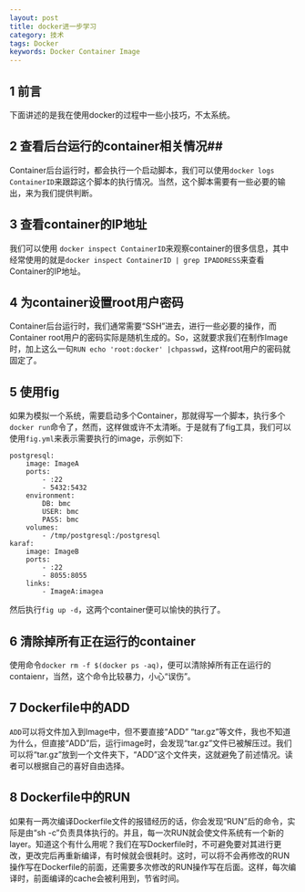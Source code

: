 ```yaml
---
layout: post
title: docker进一步学习
category: 技术
tags: Docker
keywords: Docker Container Image
---
```


## 1 前言 ##
下面讲述的是我在使用docker的过程中一些小技巧，不太系统。

## 2 查看后台运行的container相关情况##

Container后台运行时，都会执行一个启动脚本，我们可以使用`docker logs ContainerID`来跟踪这个脚本的执行情况。当然，这个脚本需要有一些必要的输出，来为我们提供判断。

## 3 查看container的IP地址 ##

我们可以使用 `docker inspect ContainerID`来观察container的很多信息，其中经常使用的就是`docker inspect ContainerID | grep IPADDRESS`来查看Container的IP地址。

## 4 为container设置root用户密码 ##

Container后台运行时，我们通常需要“SSH”进去，进行一些必要的操作，而Container root用户的密码实际是随机生成的。So，这就要求我们在制作Image时，加上这么一句`RUN echo 'root:docker' |chpasswd`，这样root用户的密码就固定了。

## 5 使用fig ##
如果为模拟一个系统，需要启动多个Container，那就得写一个脚本，执行多个`docker run`命令了，然而，这样做或许不太清晰。于是就有了fig工具，我们可以使用`fig.yml`来表示需要执行的image，示例如下:

	postgresql:  
  		image: ImageA
 		ports:
    		- :22
    		- 5432:5432
  		environment:
    		DB: bmc
    		USER: bmc
    		PASS: bmc
  		volumes:
    		- /tmp/postgresql:/postgresql
	karaf:  
  		image: ImageB
  		ports:
    		- :22
    		- 8055:8055
  		links:
    		- ImageA:imagea

然后执行`fig up -d`，这两个container便可以愉快的执行了。

## 6 清除掉所有正在运行的container ##
使用命令`docker rm -f $(docker ps -aq)`，便可以清除掉所有正在运行的contaienr，当然，这个命令比较暴力，小心“误伤”。

## 7 Dockerfile中的ADD ##
`ADD`可以将文件加入到Image中，但不要直接“ADD” “tar.gz”等文件，我也不知道为什么，但直接“ADD”后，运行image时，会发现“tar.gz”文件已被解压过。我们可以将“tar.gz”放到一个文件夹下，“ADD”这个文件夹，这就避免了前述情况。读者可以根据自己的喜好自由选择。

## 8 Dockerfile中的RUN ##
如果有一两次编译Dockerfile文件的报错经历的话，你会发现“RUN”后的命令，实际是由“sh -c”负责具体执行的。并且，每一次RUN就会使文件系统有一个新的layer。知道这个有什么用呢？我们在写Dockerfile时，不可避免要对其进行更改，更改完后再重新编译，有时候就会很耗时。这时，可以将不会再修改的RUN操作写在Dockerfile的前面，还需要多次修改的RUN操作写在后面。这样，每次编译时，前面编译的cache会被利用到，节省时间。
